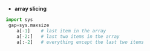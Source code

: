 
- **array slicing**

```python
import sys
 gap=sys.maxsize
    a[-1]    # last item in the array
    a[-2:]   # last two items in the array
    a[:-2]   # everything except the last two items
```

